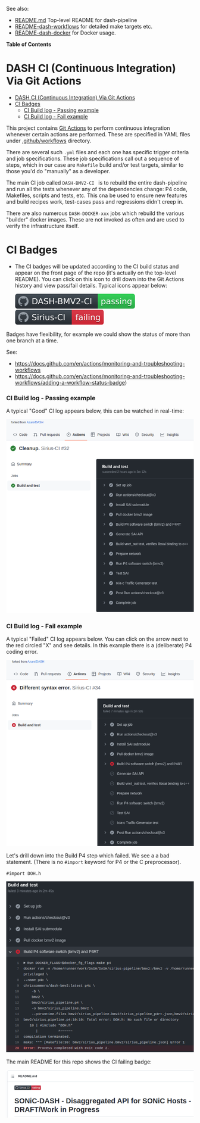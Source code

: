 See also:
* [README.md](README.md) Top-level README for dash-pipeline
* [README-dash-workflows](README-dash-workflows.md) for detailed make targets etc.
* [README-dash-docker](README-dash-docker.md) for Docker usage.

**Table of Contents**
# DASH CI (Continuous Integration) Via Git Actions

- [DASH CI (Continuous Integration) Via Git Actions](#dash-ci-continuous-integration-via-git-actions)
- [CI Badges](#ci-badges)
    - [CI Build log - Passing example](#ci-build-log---passing-example)
    - [CI Build log - Fail example](#ci-build-log---fail-example)

This project contains [Git Actions](https://docs.github.com/en/actions) to perform continuous integration whenever certain actions are performed. These are specified in YAML files under [.github/workflows](../.github/workflows) directory.

There are several such `.yml` files and each one has specific trigger criteria and job specifications. These job specifications call out a sequence of steps, which in our case are `Makefile` build and/or test targets, similar to those you'd do "manually" as a developer.

The main CI job called `DASH-BMV2-CI ` is to rebuild the entire dash-pipeline and run all the tests whenever any of the dependencies change: P4 code, Makefiles, scripts and tests, etc. This cna be used to ensure new features and build recipes work, test-cases pass and regressions didn't creep in.

There are also numerous `DASH-DOCKER-xxx` jobs which rebuild the various "builder" docker images. These are not invoked as often and are used to verify the infrastructure itself.
# CI Badges
* The CI badges will be updated according to the CI build status and appear on the front page of the repo (it's actually on the top-level README). You can click on this icon to drill down into the Git Actions history and view pass/fail details. Typical icons appear below:

  ![CI-badge-passing.svg](../assets/CI-badge-passing.svg)  ![CI-badge-failing.svg](../assets/CI-badge-failing.svg)  

Badges have flexibility, for example we could show the status of more than one branch at a time.

See:
* https://docs.github.com/en/actions/monitoring-and-troubleshooting-workflows
* https://docs.github.com/en/actions/monitoring-and-troubleshooting-workflows/adding-a-workflow-status-badge)
### CI Build log - Passing example

A typical "Good" CI log appears below, this can be watched in real-time:

![CI-build-log-ok.png](../assets/CI-build-log-ok.png)  

### CI Build log - Fail example
A typical "Failed" CI log appears below. You can click on the arrow next to the red circled "X" and see details. In this example there is a (deliberate) P4 coding error.

![CI-build-log-fail.png](../assets/CI-build-log-fail.png)

Let's drill down into the Build P4 step which failed. We see a a bad statement. (There is no `#import` keyword for P4 or the C preprocessor).
```
#import DOH.h
```

![CI-build-log-fail-p4-drilldown.png](../assets/CI-build-log-fail-p4-drilldown.png)  

The main README for this repo shows the CI failing badge:

![CI-fail-README-badge](../assets/CI-fail-README-badge.png)